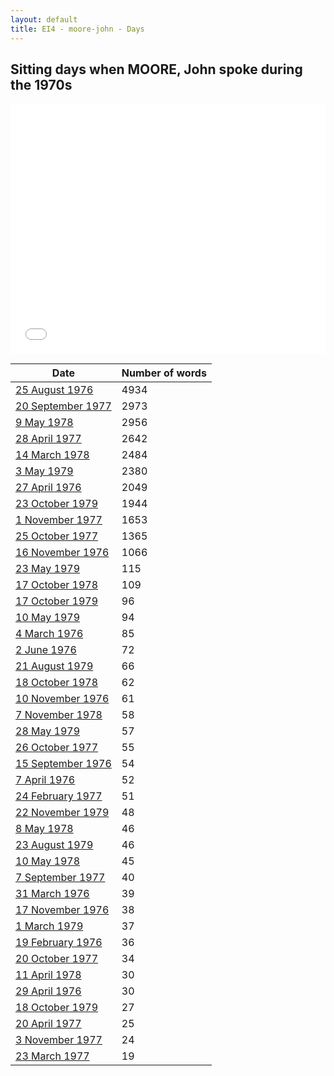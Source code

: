 ```yaml
---
layout: default
title: EI4 - moore-john - Days
---
```

## Sitting days when MOORE, John spoke during the 1970s

<iframe width="100%" height="400" frameborder="0" scrolling="no" src="//plot.ly/~wragge/1035.embed"></iframe>

| Date | Number of words |
|--------------|----------------|
|[25 August 1976](https://historichansard.net/hofreps/1976/19760825_reps_30_hor100/)|4934|
|[20 September 1977](https://historichansard.net/hofreps/1977/19770920_reps_30_hor106/)|2973|
|[9 May 1978](https://historichansard.net/hofreps/1978/19780509_reps_31_hor109/)|2956|
|[28 April 1977](https://historichansard.net/hofreps/1977/19770428_reps_30_hor105/)|2642|
|[14 March 1978](https://historichansard.net/hofreps/1978/19780314_reps_31_hor108/)|2484|
|[3 May 1979](https://historichansard.net/hofreps/1979/19790503_reps_31_hor114/)|2380|
|[27 April 1976](https://historichansard.net/hofreps/1976/19760427_reps_30_hor99/)|2049|
|[23 October 1979](https://historichansard.net/hofreps/1979/19791023_reps_31_hor116/)|1944|
|[1 November 1977](https://historichansard.net/hofreps/1977/19771101_reps_30_hor107/)|1653|
|[25 October 1977](https://historichansard.net/hofreps/1977/19771025_reps_30_hor107/)|1365|
|[16 November 1976](https://historichansard.net/hofreps/1976/19761116_reps_30_hor102/)|1066|
|[23 May 1979](https://historichansard.net/hofreps/1979/19790523_reps_31_hor114/)|115|
|[17 October 1978](https://historichansard.net/hofreps/1978/19781017_reps_31_hor111/)|109|
|[17 October 1979](https://historichansard.net/hofreps/1979/19791017_reps_31_hor116/)|96|
|[10 May 1979](https://historichansard.net/hofreps/1979/19790510_reps_31_hor114/)|94|
|[4 March 1976](https://historichansard.net/hofreps/1976/19760304_reps_30_hor98/)|85|
|[2 June 1976](https://historichansard.net/hofreps/1976/19760602_reps_30_hor99/)|72|
|[21 August 1979](https://historichansard.net/hofreps/1979/19790821_reps_31_hor115/)|66|
|[18 October 1978](https://historichansard.net/hofreps/1978/19781018_reps_31_hor111/)|62|
|[10 November 1976](https://historichansard.net/hofreps/1976/19761110_reps_30_hor101/)|61|
|[7 November 1978](https://historichansard.net/hofreps/1978/19781107_reps_31_hor112/)|58|
|[28 May 1979](https://historichansard.net/hofreps/1979/19790528_reps_31_hor114/)|57|
|[26 October 1977](https://historichansard.net/hofreps/1977/19771026_reps_30_hor107/)|55|
|[15 September 1976](https://historichansard.net/hofreps/1976/19760915_reps_30_hor100/)|54|
|[7 April 1976](https://historichansard.net/hofreps/1976/19760407_reps_30_hor98/)|52|
|[24 February 1977](https://historichansard.net/hofreps/1977/19770224_reps_30_hor103/)|51|
|[22 November 1979](https://historichansard.net/hofreps/1979/19791122_reps_31_hor116/)|48|
|[8 May 1978](https://historichansard.net/hofreps/1978/19780508_reps_31_hor109/)|46|
|[23 August 1979](https://historichansard.net/hofreps/1979/19790823_reps_31_hor115/)|46|
|[10 May 1978](https://historichansard.net/hofreps/1978/19780510_reps_31_hor109/)|45|
|[7 September 1977](https://historichansard.net/hofreps/1977/19770907_reps_30_hor106/)|40|
|[31 March 1976](https://historichansard.net/hofreps/1976/19760331_reps_30_hor98/)|39|
|[17 November 1976](https://historichansard.net/hofreps/1976/19761117_reps_30_hor102/)|38|
|[1 March 1979](https://historichansard.net/hofreps/1979/19790301_reps_31_hor113/)|37|
|[19 February 1976](https://historichansard.net/hofreps/1976/19760219_reps_30_hor98/)|36|
|[20 October 1977](https://historichansard.net/hofreps/1977/19771020_reps_30_hor107/)|34|
|[11 April 1978](https://historichansard.net/hofreps/1978/19780411_reps_31_hor108/)|30|
|[29 April 1976](https://historichansard.net/hofreps/1976/19760429_reps_30_hor99/)|30|
|[18 October 1979](https://historichansard.net/hofreps/1979/19791018_reps_31_hor116/)|27|
|[20 April 1977](https://historichansard.net/hofreps/1977/19770420_reps_30_hor104/)|25|
|[3 November 1977](https://historichansard.net/hofreps/1977/19771103_reps_30_hor107/)|24|
|[23 March 1977](https://historichansard.net/hofreps/1977/19770323_reps_30_hor104/)|19|
